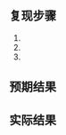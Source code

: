## 复现步骤

<!-- 在这里输入详细的复现BUG得步骤 -->
1. 
2. 
3. 

## 预期结果

<!-- 描述上面操作的预期结果应该是什么 -->

## 实际结果

<!-- 说明当前上面操作的实际结果是什么，如果有截图，这里贴入截图 -->
